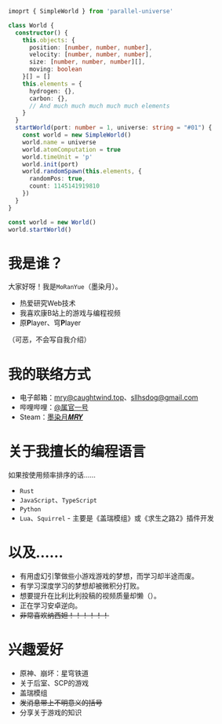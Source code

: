 ﻿```ts
imoprt { SimpleWorld } from 'parallel-universe'

class World {
  constructor() {
    this.objects: {
      position: [number, number, number],
      velocity: [number, number, number],
      size: [number, number, number][],
      moving: boolean
    }[] = []
    this.elements = {
      hydrogen: {},
      carbon: {},
      // And much much much much much elements
    }
  }
  startWorld(port: number = 1, universe: string = "#01") {
    const world = new SimpleWorld()
    world.name = universe
    world.atomComputation = true
    world.timeUnit = 'p'
    world.init(port)
    world.randomSpawn(this.elements, {
      randomPos: true,
      count: 1145141919810
    })
  }
}

const world = new World()
world.startWorld()
```

# 我是谁？

大家好呀！我是`MoRanYue`（墨染月）。

* 热爱研究Web技术
* 我喜欢康B站上的游戏与编程视频
* 原**P**layer、穹**P**layer
<!-- * 患有社交牛X症（bushi） -->

（可恶，不会写自我介绍）

# 我的联络方式

* 电子邮箱：[mry@caughtwind.top](mailto:mry@caughtwind.top)、[sllhsdog@gmail.com](mailto:sllhsdog@gmail.com)
* 哔哩哔哩：[@属官一号](https://space.bilibili.com/50500335)
* Steam：[墨染月𝑴𝑹𝒀](https://steamcommunity.com/id/MoRanYue/)

# 关于我擅长的编程语言

如果按使用频率排序的话……

* `Rust`
* `JavaScript`、`TypeScript`
* `Python`
* `Lua`、`Squirrel` - 主要是《盖瑞模组》或《求生之路2》插件开发

# 以及……

* 有用虚幻引擎做些小游戏游戏的梦想，而学习却半途而废。
* 有学习深度学习的梦想却被微积分打败。
* 想要提升在比利比利投稿的视频质量却懒（）。
* 正在学习安卓逆向。
* ~~非常喜欢纳西妲！！！！！！~~

# 兴趣爱好

* 原神、崩坏：星穹铁道
* 关于后室、SCP的游戏
* 盖瑞模组
* ~~发消息带上不明意义的括号~~
* 分享关于游戏的知识
